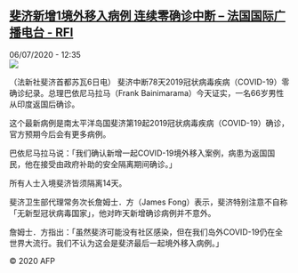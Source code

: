 <!--1594040087000-->
[斐济新增1境外移入病例 连续零确诊中断 – 法国国际广播电台 - RFI](http://www.rfi.fr//cn/contenu/20200706-%E6%96%90%E6%B5%8E%E6%96%B0%E5%A2%9E1%E5%A2%83%E5%A4%96%E7%A7%BB%E5%85%A5%E7%97%85%E4%BE%8B-%E8%BF%9E%E7%BB%AD%E9%9B%B6%E7%A1%AE%E8%AF%8A%E4%B8%AD%E6%96%AD)
------

<div>06/07/2020 - 12:35</div><img src="https://s.rfi.fr/media/display/aa62818e-bf7d-11ea-97fa-005056bf87d6/w:310/p:16x9/int0013b.200706183502.jpg"><div class="t-content__body u-clearfix"><div class="m-interstitial"></div><p>（法新社斐济首都苏瓦6日电）    斐济中断78天2019冠状病毒疾病（COVID-19）零确诊纪录。总理巴依尼马拉马（Frank Bainimarama）今天证实，一名66岁男性从印度返国后确诊。</p><p>    这个最新病例是南太平洋岛国斐济第19起2019冠状病毒疾病（COVID-19）确诊，官方预期今后会有更多病例。</p><p>    巴依尼马拉马说：「我们确认新增一起COVID-19境外移入案例，病患为返国国民，他在接受由政府补助的安全隔离期间确诊。」</p><p>    所有人士入境斐济皆须隔离14天。</p><p>    斐济卫生部代理常务次长詹姆士．方（James Fong）表示，斐济特别注意不自称「无新型冠状病毒国家」，他对昨天新增确诊病例并不意外。</p><p>    詹姆士．方指出：「虽然斐济可能没有社区感染，但在我们岛外COVID-19仍在全世界大流行。我们不认为这会是斐济最后一起境外移入病例。」</p><p class="t-copyright">© 2020 AFP</p>        </div>
